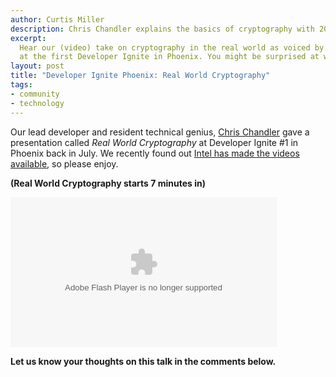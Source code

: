 ```yaml
--- 
author: Curtis Miller
description: Chris Chandler explains the basics of cryptography with 20 slides in 5 minutes. No, really, he does.
excerpt:
  Hear our (video) take on cryptography in the real world as voiced by Chandler
  at the first Developer Ignite in Phoenix. You might be surprised at what you learn.
layout: post
title: "Developer Ignite Phoenix: Real World Cryptography"
tags: 
- community
- technology
---
```


Our lead developer and resident technical genius, [Chris Chandler](http://chrischandler.name) gave a presentation called *Real World Cryptography* at Developer Ignite #1 in Phoenix back in July. We recently found out [Intel has made the videos available](http://software.intel.com/en-us/videos/developer-ignite-july-2009/), so please enjoy.

**(Real World Cryptography starts 7 minutes in)**

<object id='v_5399_1132' name='v_5399_1132' width='640' height='360' classid='clsid:d27cdb6e-ae6d-11cf-96b8-444553540000' codebase='http://fpdownload.macromedia.com/pub/shockwave/cabs/flash/swflash.cab#version=8,0,0,0'>
  <param name='flashvars' value='file=http://software.intel.com/media/videos/5/7/1/e/0/f/7/571e0f7e2d992e738adff8b1bd43a521.flv&amp;image=http://software.intel.com/media/videos/5/7/1/e/0/f/7/571e0f7e2d992e738adff8b1bd43a521_player.jpg&amp;autostart=false&amp;bufferlength=5&amp;allowfullscreen=true&amp;plugins=http://software.intel.com/common/swf/listen&amp;title=Developer+Ignite+July+2009+Part+4' />
  <param name='movie' value='http://software.intel.com/common/swf/mediaplayer.swf' />
  <param name='allowfullscreen' value='true' />
  <embed src='http://software.intel.com/common/swf/mediaplayer.swf' width='426' height='240' bgcolor='#FFFFFF' type='application/x-shockwave-flash' pluginspage='http://www.macromedia.com/go/getflashplayer' flashvars='file=http://software.intel.com/media/videos/5/7/1/e/0/f/7/571e0f7e2d992e738adff8b1bd43a521.flv&amp;image=http://software.intel.com/media/videos/5/7/1/e/0/f/7/571e0f7e2d992e738adff8b1bd43a521_player.jpg&amp;autostart=false&amp;bufferlength=5&amp;allowfullscreen=true' allowfullscreen='true'/>
</object>

**Let us know your thoughts on this talk in the comments below.**
